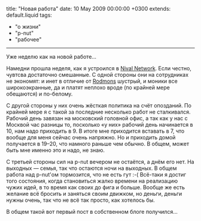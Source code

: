 title: "Новая работа"
date: 10 May 2009 00:00:00 +0300
extends: default.liquid
tags:
  - "о жизни"
  - "p-nut"
  - "рабочее"
---
Уже неделю как на новой работе…

Намедни прошла неделя, как я устроился в [Nival Network](http://www.nival.com/). Если честно, чувтсва достаточно смешанные. С одной стороны они на сотрудниках не экономят: и инет в отличие от [Rodmons](http://rodmons.com/) шустрый, и моники все широкоэкранные, да и платят неплохо вроде (по крайней мере обещаются) и по-белому.

С другой стороны у них очень жёсткая политика на счёт опозданий. По крайней мере я с такой за последние несколько работ не сталкивался. Рабочий день завязан на московский головной офис, а так как у нас с Москвой час разницы то, посколько «у них» рабочий день начинается в 10, нам надо приходить в 9. В итоге мне приходится вставать в 7, что вообще для меня сейчас очень напряжно. Но и приходить домой получается в 19–20, что намного раньше чем обычно. В общем, может быть мне именно это и надо, не знаю.

С третьей стороны сил на p-nut вечером не остаётся, а днём его нет. На выходных — семья, так что остаются ночи на выходных. В общем работа над p-nut'ом тормозится, что не есть гут :-( Всё-таки я достиг того состояния, когда становиться жалко времени на реализацию чужих идей, в то время как своих до фига и больше. Вообще же есть желание всё бросить и заняться своим движком, но деньги, деньги нужны очень, так что не всё так просто, как хотелось бы.

В общем такой вот первый пост в собственном блоге получился…
